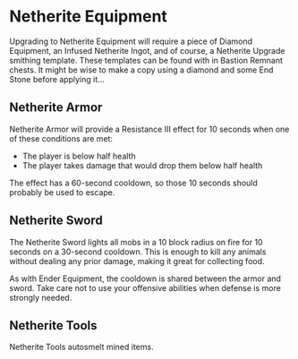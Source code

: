 # Netherite Equipment
Upgrading to Netherite Equipment will require a piece of Diamond Equipment, an Infused Netherite Ingot, and of course, a Netherite Upgrade smithing template. These templates can be found with in Bastion Remnant chests. It might be wise to make a copy using a diamond and some End Stone before applying it...

## Netherite Armor
Netherite Armor will provide a Resistance III effect for 10 seconds when one of these conditions are met:
- The player is below half health
- The player takes damage that would drop them below half health

The effect has a 60-second cooldown, so those 10 seconds should probably be used to escape.

## Netherite Sword
The Netherite Sword lights all mobs in a 10 block radius on fire for 10 seconds on a 30-second cooldown. This is enough to kill any animals without dealing any prior damage, making it great for collecting food.

As with Ender Equipment, the cooldown is shared between the armor and sword. Take care not to use your offensive abilities when defense is more strongly needed.

## Netherite Tools
Netherite Tools autosmelt mined items.